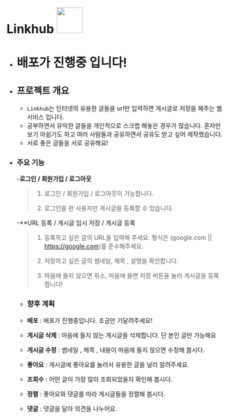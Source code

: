 # Linkhub <img src="https://cdn-icons-png.flaticon.com/512/870/870143.png" width="60" height="60"/>

- # 배포가 진행중 입니다!

- ## 프로젝트 개요 

  - `Linkhub`는 인터넷의 유용한 글들을 url만 입력하면 게시글로 저장을 해주는 웹 서비스 입니다.
  - 공부하면서 유익한 글들을 개인적으로 스크랩 해놓은 경우가 많습니다. 혼자만 보기 아쉽기도 하고 여러 사람들과 공유하면서 공유도 받고 싶어 제작했습니다.
  - 서로 좋은 글들을 서로 공유해요!
 
 
- ### 주요 기능
  -**로그인 / 회원가입 / 로그아웃**

    > 1) 로그인 / 회원가입 / 로그아웃이 가능합니다.
    >
    > 2) 로그인을 한 사용자만 게시글을 등록할 수 있습니다.
    >
  
    
  -**URL 등록 / 게시글 임시 저장 / 게시글 등록

    > 1) 등록하고 싶은 글의 URL을 입력해 주세요. 형식은 (google.com || https://google.com)를 준수해주세요.
    >
    > 2) 저장하고 싶은 글의 썸네일, 제목 , 설명을 확인합니다.
    >
    > 3) 마음에 들지 않으면 취소, 마음에 들면 저장 버튼을 눌러 게시글을 등록합니다!
    > 
    
  - ### 향후 계획

  - **배포** : 배포가 진행중입니다. 조금만 기달려주세요!
  - **게시글 삭제** : 마음에 들지 않는 게시글을 삭제합니다. 단 본인 글만 가능해요
  - **게시글 수정** : 썸네일 , 제목 , 내용이 마음에 들지 않으면 수정해 봅시다.
  - **좋아요** : 게시글에 좋아요를 눌러서 유용한 글을 널리 알려주세요.
  - **조회수** : 어떤 글이 가장 많이 조회되었을지 확인해 봅시다.
  - **정렬** : 좋아요와 댓글를 따라 게시글들을 정렬해 봅시다.
  - **댓글** : 댓글을 달아 의견을 나누어요.
  
 
